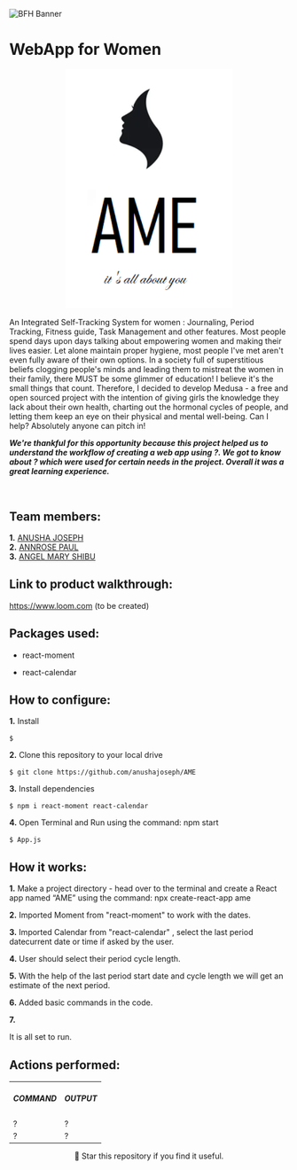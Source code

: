  ![BFH Banner](https://github.com/anushajoseph/Tink_Her_Hack/blob/00faaafcd39d179083b5778746760b7fc121c489/tink-her-hack.png)
 # WebApp for Women 
<p align="center">
 <img width="300px" src="src/Logo.png"/>
</p>
<p>An Integrated Self-Tracking System for women : Journaling, Period Tracking, Fitness guide, Task Management and other features. Most people spend days upon days talking about empowering women and making their lives easier. Let alone maintain proper hygiene, most people I've met aren't even fully aware of their own options. In a society full of superstitious beliefs clogging people's minds and leading them to mistreat the women in their family, there MUST be some glimmer of education!
I believe it's the small things that count. Therefore, I decided to develop Medusa - a free and open sourced project with the intention of giving girls the knowledge they lack about their own health, charting out the hormonal cycles of people, and letting them keep an eye on their physical and mental well-being.
Can I help?
Absolutely anyone can pitch in!


</p>

 ***We're thankful for this opportunity because this project helped us to understand the workflow of creating a web app using ?. We got to know about ? which were used for certain needs in the project. Overall it was a great learning experience.***
 
<br/>

## Team members:

**1.** [ANUSHA JOSEPH](https://github.com/anushajoseph)<br/>
**2.** [ANNROSE PAUL](https://github.com/ann018)<br/>
**3.** [ANGEL MARY SHIBU](https://github.com/angelmaryshibu)

## Link to product walkthrough:
 
https://www.loom.com (to be created)

## Packages used:
 
- react-moment

- react-calendar 

## How to configure:
**1.** Install 

```shell
$ 
```

**2.** Clone this repository to your local drive

```shell
$ git clone https://github.com/anushajoseph/AME
```

**3.** Install dependencies

```shell
$ npm i react-moment react-calendar
```

**4.** Open Terminal and Run using the command: npm start

```shell
$ App.js
```

## How it works:
 
**1.** Make a project directory - head over to the terminal and create a React app named “AME” using the command: npx create-react-app ame
 
**2.** Imported Moment from "react-moment" to work with the dates. 
 
**3.** Imported Calendar from "react-calendar" , select the last period datecurrent date or time if asked by the user.
 
**4.** User should select their period cycle length.
 
**5.** With the help of the last period start date and cycle length we will get an estimate of the next period.
 
**6.** Added basic commands in the code.
 
**7.** 

It is all set to run.
 
## Actions performed:
 
<table>
<tr>
<td><h5>COMMAND</h5></td>   
<td><h5>OUTPUT</h5></td>
</tr>
<tr>
<td>?</td>		   
<td>?</td>
</tr>
<tr>
<td>?</td>		   
<td>?</td>
</tr>
</table>

<p align="center">
🌟 Star this repository if you find it useful.
</p>
